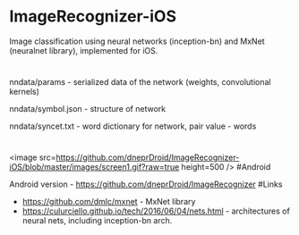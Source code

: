 # ImageRecognizer-iOS
Image classification using neural networks (inception-bn) and MxNet (neuralnet library), implemented for iOS.
#
nndata/params - serialized data of the network (weights, convolutional kernels)

nndata/symbol.json - structure of network 

nndata/syncet.txt - word dictionary for network, pair value - words
#
<image src=https://github.com/dneprDroid/ImageRecognizer-iOS/blob/master/images/screen1.gif?raw=true height=500 />
#Android

Android version - https://github.com/dneprDroid/ImageRecognizer
#Links
  * https://github.com/dmlc/mxnet - MxNet library 
  * https://culurciello.github.io/tech/2016/06/04/nets.html - architectures of neural nets, including inception-bn arch.

